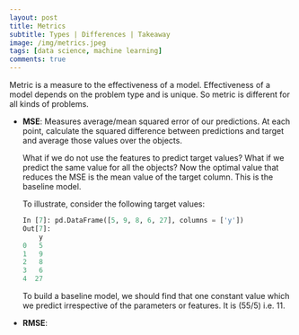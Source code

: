 ```yaml
---
layout: post
title: Metrics
subtitle: Types | Differences | Takeaway
image: /img/metrics.jpeg
tags: [data science, machine learning]
comments: true
---
```


Metric is a measure to the effectiveness of a model. Effectiveness of a model depends on the problem type and is unique. So metric is different for all kinds of problems.

- **MSE**: Measures average/mean squared error of our predictions. At each point, calculate the squared difference between predictions and target and average those values over the objects.

	What if we do not use the features to predict target values? What if we predict the same value for all the objects? Now the optimal value that reduces the MSE is the mean value of the target column. This is the baseline model.

	To illustrate, consider the following target values:
	```python
	In [7]: pd.DataFrame([5, 9, 8, 6, 27], columns = ['y'])
	Out[7]: 
	    y
	0   5
	1   9
	2   8
	3   6
	4  27
	```
	To build a baseline model, we should find that one constant value which we predict irrespective of the parameters or features. It is (55/5) i.e. 11.

- **RMSE**: 
